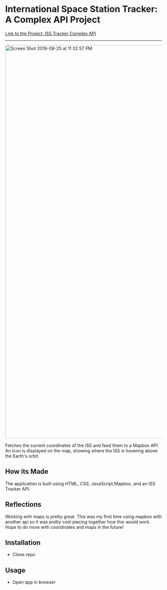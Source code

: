 # International Space Station Tracker: A Complex API Project
[Link to the Project: ISS Tracker Complex API](https://frosty-mcnulty-3fc81d.netlify.com/https://projectvivisection.netlify.com) 

___
<img width="1266" alt="Screen Shot 2019-08-25 at 11 32 57 PM" src="https://user-images.githubusercontent.com/49502261/63696572-0794a400-c7e9-11e9-87b9-8c320054715f.png">

Fetches the current coordinates of the ISS and feed them to a Mapbox API. An icon is displayed on the map, showing where the ISS is hovering above the Earth's orbit. 

## How its Made
The application is built using HTML, CSS, JavaScript,Mapbox, and an ISS Tracker API.


## Reflections
Working with maps is pretty great. This was my first time using mapbox with another api so it was pretty cool piecing together how this would work. Hope to do more with coordinates and maps in the future! 

## Installation
* Clone repo

## Usage
* Open app in browser
